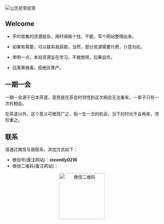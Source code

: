![公历贰零贰零](http://photo.hugethanks.cn/welcome.jpg)

## **Welcome**
* 平时收集的资源挺杂，用时得挨个找，干脆，写个网站整理出来。

* 如果有需要，可以联系我获取，当然，部分资源需要付费，介意勿扰。

* 申明一点，本站资源旨在学习，不做商用，后果自负。

* 远离黄赌毒，拒绝灰黑产。

## 一期一会
一期一会源于日本茶道，意思是在茶会时领悟到这次相会无法重来，一辈子只有一次的相会。

在茶道以外，这个意义可推而广之，指一生一次的机会，当下的时光不会再来，须珍重之。


## 联系
请通过微信与我联系，添加方式如下：
* 微信号(备注网站)：***recently0216***
* 微信二维码(备注网站)：
<div align=center>
	<img width = '150' height ='150' src ="http://photo.hugethanks.cn/wechat_furnace.png" alt="微信二维码"/>
</div>
